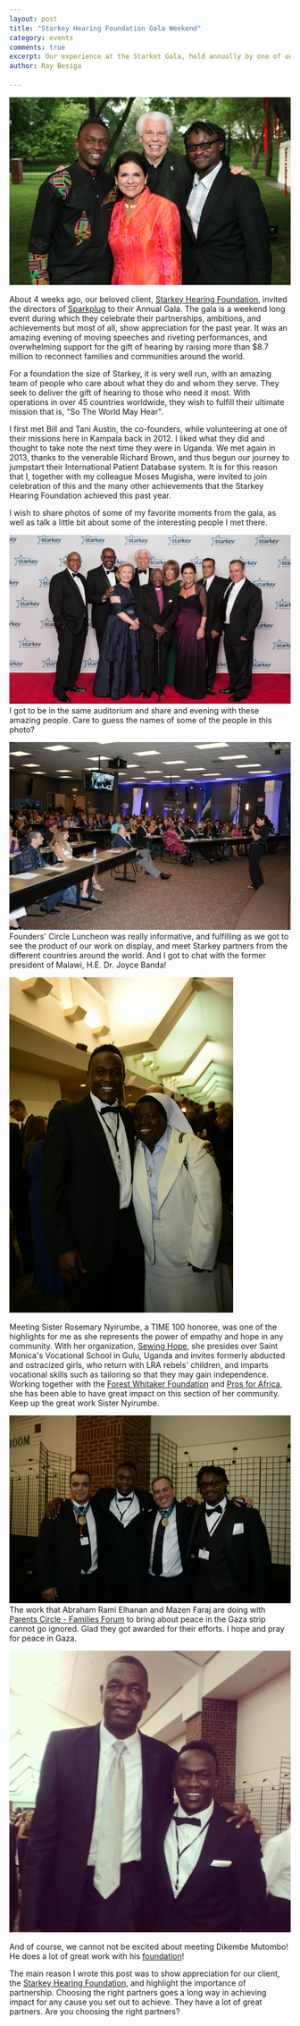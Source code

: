 ```yaml
---
layout: post
title: "Starkey Hearing Foundation Gala Weekend"
category: events
comments: true
excerpt: Our experience at the Starket Gala, held annually by one of our favorite clients, Starkey Hearing Foundation.
author: Ray Besiga

---
```


![With Tani and Bill](/images/gala_tani_bill.jpg "Bill and Tani Austin, Founders of Starkey Hearing Foundation")

About 4 weeks ago, our beloved client, [Starkey Hearing Foundation](http://starkeyhearingfoundation.org/), invited the directors of [Sparkplug](http://sparkpl.ug) to their Annual Gala. The gala is a weekend long event during which they celebrate their partnerships, ambitions, and achievements but most of all, show appreciation for the past year. It was an amazing evening of moving speeches and riveting performances, and overwhelming support for the gift of hearing by raising more than $8.7 million to reconnect families and communities around the world.

For a foundation the size of Starkey, it is very well run, with an amazing team of people who care about what they do and whom they serve. They seek to deliver the gift of hearing to those who need it most. With operations in over 45 countries worldwide, they wish to fulfill their ultimate mission that is, "So The World May Hear".

I first met Bill and Tani Austin, the co-founders, while volunteering at one of their missions here in Kampala back in 2012. I liked what they did and thought to take note the next time they were in Uganda. We met again in 2013, thanks to the venerable Richard Brown, and thus begun our journey to jumpstart their International Patient Database system. It is for this reason that I, together with my colleague Moses Mugisha, were invited to join celebration of this and the many other achievements that the Starkey Hearing Foundation achieved this past year.

I wish to share photos of some of my favorite moments from the gala, as well as talk a little bit about some of the interesting people I met there.

![Starkey Gala Honorees](/images/gala_honorees.jpg "Starkey Gala Honorees")
I got to be in the same auditorium and share and evening with these amazing people. Care to guess the names of some of the people in this photo?

![Founders' Circle Luncheon](/images/founders_circle_luncheon.jpg "Founders' Circle Luncheon")
Founders' Circle Luncheon was really informative, and fulfilling as we got to see the product of our work on display, and meet Starkey partners from the different countries around the world.  And I got to chat with the former president of Malawi, H.E. Dr. Joyce Banda!

![Sister Rosemary Nyirumbe](/images/sister_rosemary.jpg "Sister Rosemary Nyirumbe of Sewing Hope") 

Meeting Sister Rosemary Nyirumbe, a TIME 100 honoree, was one of the highlights for me as she represents the power of empathy and hope in any community. With her organization, [Sewing Hope](http://sewinghope.com/), she presides over Saint Monica's Vocational School in Gulu, Uganda and invites formerly abducted and ostracized girls, who return with LRA rebels' children, and imparts vocational skills such as tailoring so that they may gain independence. Working together with the [Forest Whitaker Foundation](http://wpdi.org/) and [Pros for Africa](http://www.prosforafrica.com/), she has been able to have great impact on this section of her community. Keep up the great work Sister Nyirumbe.

![Rami and Mazen](/images/rami_and_mazen.jpg "Rami and Mazen of Parents Circle - Families Forum")
The work that Abraham Rami Elhanan and Mazen Faraj are doing with [Parents Circle - Families Forum](https://www.facebook.com/ParentsCircleFamiliesForum) to bring about peace in the Gaza strip cannot go ignored. Glad they got awarded for their efforts. I hope and pray for peace in Gaza.

![Dikembe Mutombo](/images/dikembe_mutombo.jpg "Dikembe Mutombo of Dikembe Mutombo Foundation")

And of course, we cannot not be excited about meeting Dikembe Mutombo! He does a lot of great work with his [foundation](http://www.dmf.org/)!

The main reason I wrote this post was to show appreciation for our client, the [Starkey Hearing Foundation](http://starkeyhearingfoundation.org/), and highlight the importance of partnership. Choosing the right partners goes a long way in achieving impact for any cause you set out to achieve. They have a lot of great partners. Are you choosing the right partners? 













